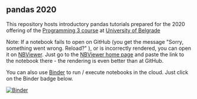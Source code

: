 ## pandas 2020

This repository hosts introductory pandas tutorials prepared for the 2020 offering of the [Programming 3 course](http://ai.fon.bg.ac.rs/osnovne/programiranje-3/) at [University of Belgrade](http://www.bg.ac.rs/en/)

Note: If a notebook fails to open on GitHub (you get the message "Sorry, something went wrong. Reload?" ), or is incorrectly rendered, you can open it on [NBViewer](https://nbviewer.jupyter.org/). Just go to the [NBViewer home page](https://nbviewer.jupyter.org/) and paste the link to the notebook there - the rendering is even better than at GitHub.

You can also use [Binder](https://mybinder.org/) to run / execute notebooks in the cloud. Just click on the Binder badge below.

[![Binder](https://mybinder.org/badge_logo.svg)](https://mybinder.org/v2/gh/programiranje3/pandas2020/HEAD)
